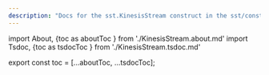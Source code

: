 ```yaml
---
description: "Docs for the sst.KinesisStream construct in the sst/constructs package"
---
```


import About, {toc as aboutToc } from './KinesisStream.about.md'
import Tsdoc, {toc as tsdocToc } from './KinesisStream.tsdoc.md'

<About />
<Tsdoc />

export const toc = [...aboutToc, ...tsdocToc];
